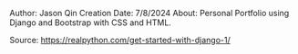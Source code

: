 Author: Jason Qin
Creation Date: 7/8/2024
About: Personal Portfolio using Django and Bootstrap with CSS and HTML.

Source: https://realpython.com/get-started-with-django-1/
